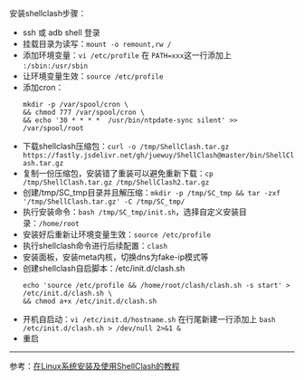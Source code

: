 安装shellclash步骤：
- ssh 或 adb shell 登录
- 挂载目录为读写：`mount -o remount,rw /`
- 添加环境变量：`vi /etc/profile` 在 `PATH=xxx`这一行添加上 `:/sbin:/usr/sbin`
- 让环境变量生效：`source /etc/profile`
- 添加cron：
    ```shell
    mkdir -p /var/spool/cron \
    && chmod 777 /var/spool/cron \
    && echo '30 * * * *  /usr/bin/ntpdate-sync silent' >> /var/spool/root
    ```
- 下载shellclash压缩包：`curl -o /tmp/ShellClash.tar.gz https://fastly.jsdelivr.net/gh/juewuy/ShellClash@master/bin/ShellClash.tar.gz`
- 复制一份压缩包，安装错了重装可以避免重新下载：`cp /tmp/ShellClash.tar.gz /tmp/ShellClash2.tar.gz`
- 创建/tmp/SC_tmp目录并且解压缩：`mkdir -p /tmp/SC_tmp && tar -zxf '/tmp/ShellClash.tar.gz' -C /tmp/SC_tmp/` 
- 执行安装命令：`bash /tmp/SC_tmp/init.sh`，选择自定义安装目录：`/home/root`
- 安装好后重新让环境变量生效：`source /etc/profile`
- 执行shellclash命令进行后续配置：`clash`
- 安装面板，安装meta内核，切换dns为fake-ip模式等
- 创建shellclash自启脚本：/etc/init.d/clash.sh
    ```shell
    echo 'source /etc/profile && /home/root/clash/clash.sh -s start' > /etc/init.d/clash.sh \
    && chmod a+x /etc/init.d/clash.sh
    ```
- 开机自启动：`vi /etc/init.d/hostname.sh` 在行尾新建一行添加上 `bash /etc/init.d/clash.sh > /dev/null 2>&1 &`
- 重启

--------------------------

参考：[在Linux系统安装及使用ShellClash的教程](https://juewuy.github.io/zai-linux-xi-tong-an-zhuang-ji-shi-yong-shellclash-de-jiao-cheng/)
